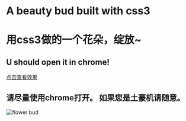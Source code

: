 # A beauty bud built with css3

# 用css3做的一个花朵，绽放~

## U should open it in chrome! 

[点击查看效果](https://shalldie.github.io/demos/bud-css3/index.html)

## 请尽量使用chrome打开。 如果您是土豪机请随意。

![flower bud](https://raw.githubusercontent.com/shalldie/bud-css3/master/img/bud.png)

